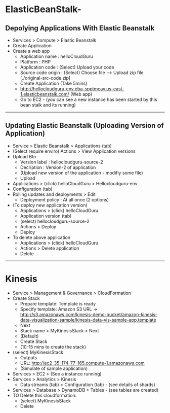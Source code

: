 # ElasticBeanStalk-

## Depolying Applications With Elastic Beanstalk

- Services > Compute > Elastic Beanstalk
- Create Application
- Create a web app
  - Application name : helloCloudGuru
  - Platform : PHP
  - Application code : (Select) Upload your code
  - Source code origin : (Select) Choose file --> Upload zip file [./original-src-code.zip]
  - Create Application (Take 5mins)
  - http://hellocloudguru-env.eba-spptmcav.us-east-1.elasticbeanstalk.com/ (Web app)
  - Go to EC2 - (you can see a new instance has been started by this bean stalk and its running)

---

## Updating Elastic Beanstalk (Uploading Version of Application)

- Service > Elastic Beanstalk > Applications (tab)
- (Select require enviro) Actions > View Application versions
- Upload Btn
  - Version label : hellocloudguru-source-2
  - Decription : Version-2 of application
  - (Upload new version of the application - modifiy some file)
  - Upload
- Applications > (click) helloCloudGuru > Hellocloudguru-env
- Configuration (tab)
- Rolling updates and deployments > Edit
  - Deployment policy : At all once (2 options)
- (To deploy new application version)
  - Applications > (click) helloCloudGuru
  - Application version (tab)
  - (select) hellocloudguru-source-2
  - Actions > Deploy
  - Deploy
- To delete above application
  - Applications > (click) helloCloudGuru
  - Actions > Delete application
  - Delete

---

# Kinesis

- Service > Management & Governance > CloudFormation
- Create Stack
  - Prepare template: Template is ready
  - Specify template: Amazon S3 URL -> http://s3.amazonaws.com/kinesis-demo-bucket/amazon-kinesis-data-visualization-sample/kinesis-data-vis-sample-app.template
  - Next
  - Stack name > MyKinesisStack > Next
  - (Default)
  - Create Stack
  - (10-15 mins to create the stack)
- (select) MyKinesisStack
  - Outputs
  - URL: http://ec2-35-174-77-165.compute-1.amazonaws.com
  - (Simulate of sample application)
- Services > EC2 > (See a instance running)
- Services > Analytics > Kinesis
  - Data streams (tab) > Configuration (tab) - (see details of shards)
- Services > Database > DynamoDB > Tables - (see tables are created)
- TO Delete this cloudformation:
  - (select) MyKinesisStack
  - Delete
